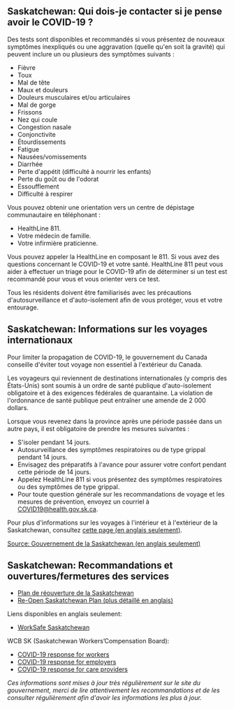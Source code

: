 ## Saskatchewan: Qui dois-je contacter si je pense avoir le COVID-19 ?

Des tests sont disponibles et recommandés si vous présentez de nouveaux symptômes inexpliqués ou une aggravation (quelle qu'en soit la gravité) qui peuvent inclure un ou plusieurs des symptômes suivants :

- Fièvre
- Toux
- Mal de tête
- Maux et douleurs
- Douleurs musculaires et/ou articulaires
- Mal de gorge
- Frissons
- Nez qui coule
- Congestion nasale
- Conjonctivite
- Étourdissements
- Fatigue
- Nausées/vomissements
- Diarrhée
- Perte d'appétit (difficulté à nourrir les enfants)
- Perte du goût ou de l'odorat
- Essoufflement
- Difficulté à respirer

Vous pouvez obtenir une orientation vers un centre de dépistage communautaire en téléphonant :

- HealthLine 811.
- Votre médecin de famille.
- Votre infirmière praticienne.

Vous pouvez appeler la HealthLine en composant le 811. Si vous avez des questions concernant le COVID-19 et votre santé. HealthLine 811 peut vous aider à effectuer un triage pour le COVID-19 afin de déterminer si un test est recommandé pour vous et vous orienter vers ce test.

Tous les résidents doivent être familiarisés avec les précautions d'autosurveillance et d'auto-isolement afin de vous protéger, vous et votre entourage.

## Saskatchewan: Informations sur les voyages internationaux

Pour limiter la propagation de COVID-19, le gouvernement du Canada conseille d'éviter tout voyage non essentiel à l'extérieur du Canada.

Les voyageurs qui reviennent de destinations internationales (y compris des États-Unis) sont soumis à un ordre de santé publique d'auto-isolement obligatoire et à des exigences fédérales de quarantaine. La violation de l'ordonnance de santé publique peut entraîner une amende de 2 000 dollars.

Lorsque vous revenez dans la province après une période passée dans un autre pays, il est obligatoire de prendre les mesures suivantes :

- S'isoler pendant 14 jours.
- Autosurveillance des symptômes respiratoires ou de type grippal pendant 14 jours.
- Envisagez des préparatifs à l'avance pour assurer votre confort pendant cette période de 14 jours.
- Appelez HealthLine 811 si vous présentez des symptômes respiratoires ou des symptômes de type grippal.
- Pour toute question générale sur les recommandations de voyage et les mesures de prévention, envoyez un courriel à COVID19@health.gov.sk.ca.

Pour plus d'informations sur les voyages à l'intérieur et à l'extérieur de la Saskatchewan, consultez [cette page (en anglais seulement)](https://www.saskatchewan.ca/government/health-care-administration-and-provider-resources/treatment-procedures-and-guidelines/emerging-public-health-issues/2019-novel-coronavirus/travel-information).

[Source: Gouvernement de la Saskatchewan (en anglais seulement)](https://www.saskatchewan.ca/government/health-care-administration-and-provider-resources/treatment-procedures-and-guidelines/emerging-public-health-issues/2019-novel-coronavirus/travel-information)

## Saskatchewan: Recommandations et ouvertures/fermetures des services

- [Plan de réouverture de la Saskatchewan](https://www.saskatchewan.ca/bonjour/health-and-healthy-living/2019-novel-coronavirus#re-open-saskatchewan-plan)
- [Re-Open Saskatchewan Plan (plus détaillé en anglais)](https://www.saskatchewan.ca/government/health-care-administration-and-provider-resources/treatment-procedures-and-guidelines/emerging-public-health-issues/2019-novel-coronavirus/re-open-saskatchewan-plan)

Liens disponibles en anglais seulement:

- [WorkSafe Saskatchewan](http://www.worksafesask.ca/covid-19/)

WCB SK (Saskatchewan Workers’Compensation Board):

- [COVID-19 response for workers](http://www.wcbsask.com/workers/information-for-workers-on-covid-19/)
- [COVID-19 response for employers](http://www.wcbsask.com/employers/covid-19-and-the-workplace/?)
- [COVID-19 response for care providers](http://www.wcbsask.com/care-providers/information-for-care-providers-on-covid-19/)

_Ces informations sont mises à jour très régulièrement sur le site du gouvernement, merci de lire attentivement les recommandations et de les consulter régulièrement afin d'avoir les informations les plus à jour._
